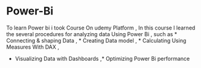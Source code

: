 # Power-Bi
To learn Power bi i took Course On udemy Platform , In this course I learned the several procedures for analyzing data Using Power Bi , such as * Connecting & shaping Data , * Creating Data model , * Calculating Using Measures With DAX ,
* Visualizing Data with Dashboards ,* Optimizing Power Bi performance
  
